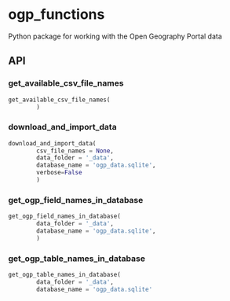 # ogp_functions
Python package for working with the Open Geography Portal data



## API

### get_available_csv_file_names

```python
get_available_csv_file_names(
        )
```

### download_and_import_data

```python
download_and_import_data(
        csv_file_names = None,
        data_folder = '_data',
        database_name = 'ogp_data.sqlite',
        verbose=False
        )
```

### get_ogp_field_names_in_database

```python
get_ogp_field_names_in_database(
        data_folder = '_data',
        database_name = 'ogp_data.sqlite',
        )
```

### get_ogp_table_names_in_database

```python
get_ogp_table_names_in_database(
        data_folder = '_data',
        database_name = 'ogp_data.sqlite'
```

